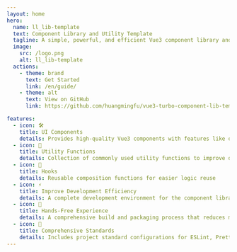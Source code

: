 ```yaml
---
layout: home
hero:
  name: ll_lib-template
  text: Component Library and Utility Template
  tagline: A simple, powerful, and efficient Vue3 component library and utility template to help you quickly build your own or enterprise-level component library.
  image:
    src: /logo.png
    alt: ll_lib-template
  actions:
    - theme: brand
      text: Get Started
      link: /en/guide/
    - theme: alt
      text: View on GitHub
      link: https://github.com/huangmingfu/vue3-turbo-component-lib-template

features:
  - icon: 🛠️
    title: UI Components
    details: Provides high-quality Vue3 components with features like on-demand import and theme customization
  - icon: 🔧
    title: Utility Functions
    details: Collection of commonly used utility functions to improve development efficiency and reduce code duplication
  - icon: 🎯
    title: Hooks
    details: Reusable composition functions for easier logic reuse
  - icon: ⚡️
    title: Improve Development Efficiency
    details: A complete development environment for the component library, designed to allow developers to focus on component development without worrying about the complexity of underlying configurations.
  - icon: 🖖
    title: Hands-Free Experience
    details: A comprehensive build and packaging process that reduces manual operations, allowing you to focus on development while generating the necessary artifacts automatically.
  - icon: 🧮
    title: Comprehensive Standards
    details: Includes project standard configurations for ESLint, Prettier, Stylelint, Commitlint + Husky + Lint-Staged, and TypeScript to ensure consistent and maintainable code quality.
---
```

